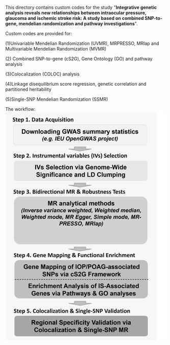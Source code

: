 This directory contains custom codes for the study "**Integrative genetic analysis reveals new relationships between intraocular pressure, glaucoma and ischemic stroke risk: A study based on combined SNP-to-gene, mendelian randomization and pathway investigations**".



Custom codes are provided for:

(1)Univariable Mendelian Randomization (UVMR), MRPRESSO, MRlap and Multivariable Mendelian Randomization (MVMR)

(2) Combined SNP-to-gene (cS2G), Gene Ontology (GO) and pathway analysis

(3)Colocalization (COLOC) analysis

(4)Linkage disequilibrium score regression, genetic correlation and partitioned heritability

(5)Single-SNP Mendelian Randomization (SSMR)

The workflow:
![cS2G](workflow.jpg)



